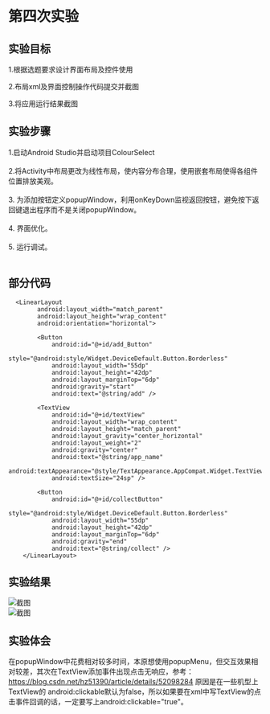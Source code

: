 # 第四次实验

## 实验目标

1.根据选题要求设计界面布局及控件使用

2.布局xml及界面控制操作代码提交并截图

3.将应用运行结果截图

## 实验步骤
1.启动Android Studio并启动项目ColourSelect<br><br>
2.将Activity中布局更改为线性布局，使内容分布合理，使用嵌套布局使得各组件位置排放美观。<br><br>
3. 为添加按钮定义popupWindow，利用onKeyDown监视返回按钮，避免按下返回键退出程序而不是关闭popupWindow。<br><br>
4. 界面优化。<br><br>
5. 运行调试。<br><br>  

## 部分代码
      <LinearLayout
            android:layout_width="match_parent"
            android:layout_height="wrap_content"
            android:orientation="horizontal">
            
            <Button
                android:id="@+id/add_Button"
                style="@android:style/Widget.DeviceDefault.Button.Borderless"
                android:layout_width="55dp"
                android:layout_height="42dp"
                android:layout_marginTop="6dp"
                android:gravity="start"
                android:text="@string/add" />

            <TextView
                android:id="@+id/textView"
                android:layout_width="wrap_content"
                android:layout_height="match_parent"
                android:layout_gravity="center_horizontal"
                android:layout_weight="2"
                android:gravity="center"
                android:text="@string/app_name"
                android:textAppearance="@style/TextAppearance.AppCompat.Widget.TextView.SpinnerItem"
                android:textSize="24sp" />

            <Button
                android:id="@+id/collectButton"
                style="@android:style/Widget.DeviceDefault.Button.Borderless"
                android:layout_width="55dp"
                android:layout_height="42dp"
                android:layout_marginTop="6dp"
                android:gravity="end"
                android:text="@string/collect" />
        </LinearLayout>



## 实验结果

![截图](https://github.com/JWL1ang/android-labs-2018/blob/master/soft1614080902326/experiment%204.png)  
![截图](https://github.com/JWL1ang/android-labs-2018/blob/master/soft1614080902326/experiment%204(2).png)

## 实验体会
  在popupWindow中花费相对较多时间，本原想使用popupMenu，但交互效果相对较差，其次在TextView添加事件出现点击无响应，参考：https://blog.csdn.net/hz51390/article/details/52098284 原因是在一些机型上TextView的 android:clickable默认为false，所以如果要在xml中写TextView的点击事件回调的话，一定要写上android:clickable="true"。
